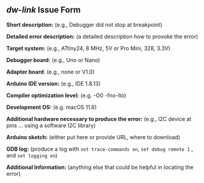 ## *dw-link* Issue Form

**Short description:** (e.g., Debugger did not stop at breakpoint)

**Detailed error description:** (a detailed description how to provoke the error)

**Target system:** (e.g., ATtiny24, 8 MHz, 5V or Pro Mini, 328, 3.3V)

**Debugger board:** (e.g., Uno or Nano)

**Adapter board**: (e.g., none or V1.0)

**Arduino IDE version:** (e.g., IDE 1.8.13)

**Compiler optimization level:** (e.g. -O0 -fno-lto)

**Development OS:** (e.g. macOS 11.6)

**Additional hardware necessary to produce the error:** (e.g., I2C device at pins ... using a software I2C library)

**Arduino sketch:** (either put here or provide URL, where to download)

**GDB log:**  (produce a log with `set trace-commands on`, `set debug remote 1` , and  `set logging on`)

**Additional Information:** (anything else that could be helpful in locating the error)
